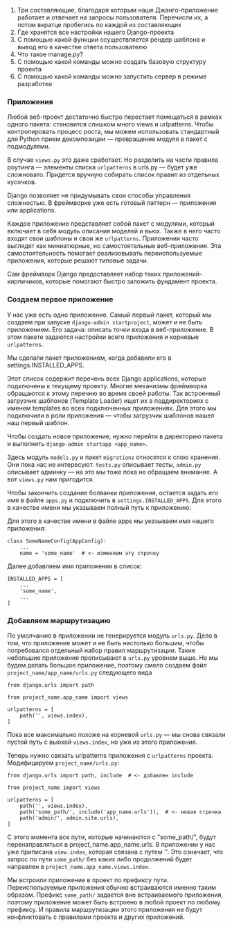 1. Три составляющие, благодаря которым наше Джанго-приложение работает и отвечает на запросы пользователя. Перечисли их,
а потом вкратце пробегись по каждой из составляющих
2. Где хранятся все настройки нашего Django-проекта
3. С помощью какой функции осуществляется рендер шаблона и вывод его в качестве ответа пользователю
4. Что такое manage.py?
5. С помощью какой команды можно создать базовую структуру проекта
6. С помощью какой команды можно запустить сервер в режиме разработки


### Приложения

Любой веб-проект достаточно быстро перестает помещаться в рамках одного пакета: становится слишком много views и 
urlpatterns. Чтобы контролировать процесс роста, мы можем использовать стандартный для Python прием декомпозиции — 
превращение модуля в пакет с подмодулями.

В случае `views.py` это даже сработает. Но разделить на части правила роутинга — элементы списка `urlpatterns` в urls.py — 
будет уже сложновато. Придется вручную собирать список правил из отдельных кусочков.


Django позволяет не придумывать свои способы управления сложностью. В фреймворке уже есть готовый паттерн — 
приложения или applications.


Каждое приложение представляет собой пакет с модулями, который включает в себя модуль описания моделей и вьюх. Также в него
часто входят свои шаблоны и свои же `urlpatterns`. Приложения часто выглядят как миниатюрные, но самостоятельные 
веб-приложения. Эта самостоятельность помогает реализовывать переиспользуемые приложения, которые решают типовые задачи.

Сам фреймворк Django предоставляет набор таких приложений-кирпичиков, которые помогают быстро заложить фундамент проекта.

### Создаем первое приложение


У нас уже есть одно приложение. Самый первый пакет, который мы создаем при запуске `django-admin startproject`, может и 
не быть приложением. Его задача: описать точки входа в веб-приложение. В этом пакете задаются настройки всего приложения
и корневые `urlpatterns`.

Мы сделали пакет приложением, когда добавили его в settings.INSTALLED_APPS.

Этот список содержит перечень всех Django applications, которые подключены к текущему проекту. Многие механизмы 
фреймворка обращаются к этому перечню во время своей работы. Так встроенный загрузчик шаблонов (Template Loader) ищет
их в поддиректориях с именем templates во всех подключенных приложениях. Для этого мы подключили в роли приложения — 
чтобы загрузчик шаблонов нашел наш первый шаблон.

Чтобы создать новое приложение, нужно перейти в директорию пакета и выполнить `django-admin startapp <app_name>`.

Здесь модуль `models.py` и пакет `migrations` относятся к слою хранения. Они пока нас не интересуют. `tests.py` 
описывает тесты, `admin.py` описывает админку — на это мы тоже пока не обращаем внимание. А вот `views.py` нам пригодится.

Чтобы закончить создание болванки приложения, остается задать его имя в файле `apps.py` и подключить в `settings.INSTALLED_APPS`. 
Для этого в качестве имени мы указываем полный путь к приложению:

Для этого в качестве имени в файле apps мы указываем имя нашего приложения:

    class SomeNameConfig(AppConfig):
        ...
        name = 'some_name'  # <- изменяем эту строчку

Далее добавляем имя приложения в список:

    INSTALLED_APPS = [
        ...
        'some_name',  
        ...
    ]

### Добавляем маршрутизацию

По умолчанию в приложении не генерируется модуль `urls.py`. Дело в том, что приложение может и не быть настолько большим,
чтобы потребовался отдельный набор правил маршрутизации. Такие небольшие приложения прописывают в `urls.py` уровнем выше.
Но мы будем делать большое приложение, поэтому смело создаем файл `project_name/app_name/urls.py` следующего вида

    from django.urls import path

    from project_name.app_name import views

    urlpatterns = [
        path('', views.index),
    ]


Пока все максимально похоже на корневой `urls.py` — мы снова связали пустой путь с вьюхой `views.index`, но уже из этого приложения.

Теперь нужно связать urlpatterns приложения с `urlpatterns` проекта. Модифицируем `project_name/urls.py`:


    from django.urls import path, include  # <- добавлен include

    from project_name import views

    urlpatterns = [
        path('', views.index),
        path('some_path/', include('app_name.urls')),  # <- новая строчка
        path('admin/', admin.site.urls),
    ]

С этого момента все пути, которые начинаются с "some_path/", будут перенаправляться в project_name.app_name.urls. 
В приложении у нас уже приписана `view.index`, которая связана с путем ''. Это означает, что запрос по пути `some_path/`
без каких либо продолжений будет направлен в `project_name.app_name.views.index`.

Мы встроили приложение в проект по префиксу пути. Переиспользуемые приложения обычно встраиваются именно таким образом.
Префикс `some_path/` задается вне встраиваемого приложения, поэтому приложение может быть встроено в любой проект по
любому префиксу. И правила маршрутизации этого приложения не будут конфликтовать с правилами проекта и других приложений.
